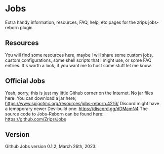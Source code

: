 # Jobs

Extra handy information, resources, FAQ, help, etc pages for the zrips jobs-reborn plugin

## Resources

You will find some resources here, maybe I will share some custom jobs, custom configurations, some shell scripts that I might use, or some FAQ entries. It's worth a look, if you want me to host some stuff let me know.

## Official Jobs

Yeah, sorry, this is just my little Github corner on the Internet. No jar files here. 
You can download a jar here; <https://www.spigotmc.org/resources/jobs-reborn.4216/>
Discord might have a temoporary newer Dev-build one: <https://discord.gg/dDMamN4>
The source code to Jobs-Reborn can be found here: <https://github.com/Zrips/Jobs>

## Version 

Github Jobs version 0.1.2, March 26th, 2023.
